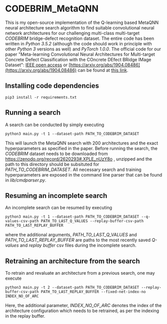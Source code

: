# CODEBRIM_MetaQNN
This is my open-source implementation of the Q-learning based MetaQNN neural architecture search algorithm to find suitable convolutional neural network architectures for our challenging multi-class multi-target *CODEBRIM* bridge-defect recognition dataset. The entire code has been written in *Python 3.5.2* (although the code should work in principle with other *Python 3* versions as well) and *PyTorch 1.0.0*. The official code for our paper "Meta-learning Convolutional Neural Architectures for Multi-target Concrete Defect Classification with the COncrete DEfect BRidge IMage Dataset": [IEEE open access](http://openaccess.thecvf.com/content_CVPR_2019/html/Mundt_Meta-Learning_Convolutional_Neural_Architectures_for_Multi-Target_Concrete_Defect_Classification_With_CVPR_2019_paper.html) or [https://arxiv.org/abs/1904.08486](https://arxiv.org/abs/1904.08486) can be found at [this link](https://github.com/MrtnMndt/meta-learning-CODEBRIM).
## Installing code dependencies
`pip3 install -r requirements.txt`

## Running a search
A search can be conducted by simply executing

`python3 main.py -t 1 --dataset-path PATH_TO_CODEBRIM_DATASET`

This will launch the MetaQNN search with 200 architectures and the exact hyperparameters as specified in the paper. Before running the search, the *CODEBRIM* dataset needs to be downloaded from https://zenodo.org/record/2620293#.XPLE_nUzY8o , unzipped and the path to this directory should be subsituted for *PATH_TO_CODEBRIM_DATASET*. All necessary search and training hyperparameters are exposed in the command line parser that can be found in *lib/cmdparser.py*.

## Resuming an incomplete search
An incomplete search can be resumed by executing

`python3 main.py -t 1 --dataset-path PATH_TO_CODEBRIM_DATASET --q-values-csv-path PATH_TO_LAST_Q_VALUES --replay-buffer-csv-path PATH_TO_LAST_REPLAY_BUFFER`

where the additional arguments, *PATH_TO_LAST_Q_VALUES* and *PATH_TO_LAST_REPLAY_BUFFER* are paths to the most recently saved *Q-values* and *replay buffer* csv files during the incomplete search.

## Retraining an architecture from the search
To retrain and revaluate an architecture from a previous search, one may execute

 `python3 main.py -t 2 --dataset-path PATH_TO_CODEBRIM_DATASET --replay-buffer-csv-path PATH_TO_LAST_REPLAY_BUFFER --fixed-net-index-no INDEX_NO_OF_ARC`
 
 Here, the additional parameter, *INDEX_NO_OF_ARC* denotes the index of the architecture configuration which needs to be retrained, as per the indexing in the replay buffer.
